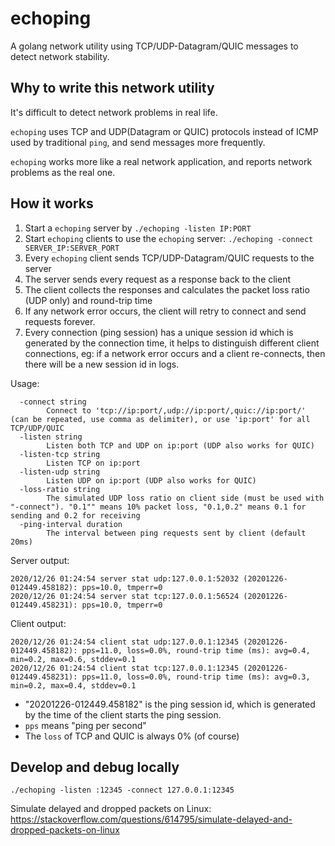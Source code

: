 # echoping

A golang network utility using TCP/UDP-Datagram/QUIC messages to detect network stability.

## Why to write this network utility

It's difficult to detect network problems in real life. 

`echoping` uses TCP and UDP(Datagram or QUIC) protocols instead of ICMP used by traditional `ping`, and send messages more frequently.

`echoping` works more like a real network application, and reports network problems as the real one.


## How it works

1. Start a `echoping` server by `./echoping -listen IP:PORT`
2. Start `echoping` clients to use the `echoping` server: `./echoping -connect SERVER_IP:SERVER_PORT`
3. Every `echoping` client sends TCP/UDP-Datagram/QUIC requests to the server
4. The server sends every request as a response back to the client
5. The client collects the responses and calculates the packet loss ratio (UDP only) and round-trip time
6. If any network error occurs, the client will retry to connect and send requests forever. 
7. Every connection (ping session) has a unique session id which is generated by the connection time, it helps to distinguish different client connections, eg: if a network error occurs and a client re-connects, then there will be a new session id in logs.

Usage:

```
  -connect string
        Connect to 'tcp://ip:port/,udp://ip:port/,quic://ip:port/' (can be repeated, use comma as delimiter), or use 'ip:port' for all TCP/UDP/QUIC
  -listen string
        Listen both TCP and UDP on ip:port (UDP also works for QUIC)
  -listen-tcp string
        Listen TCP on ip:port
  -listen-udp string
        Listen UDP on ip:port (UDP also works for QUIC)
  -loss-ratio string
        The simulated UDP loss ratio on client side (must be used with "-connect"). "0.1"" means 10% packet loss, "0.1,0.2" means 0.1 for sending and 0.2 for receiving
  -ping-interval duration
        The interval between ping requests sent by client (default 20ms)
```

Server output:
```
2020/12/26 01:24:54 server stat udp:127.0.0.1:52032 (20201226-012449.458182): pps=10.0, tmperr=0
2020/12/26 01:24:54 server stat tcp:127.0.0.1:56524 (20201226-012449.458231): pps=10.0, tmperr=0
```

Client output:
```
2020/12/26 01:24:54 client stat udp:127.0.0.1:12345 (20201226-012449.458182): pps=11.0, loss=0.0%, round-trip time (ms): avg=0.4, min=0.2, max=0.6, stddev=0.1
2020/12/26 01:24:54 client stat tcp:127.0.0.1:12345 (20201226-012449.458231): pps=11.0, loss=0.0%, round-trip time (ms): avg=0.3, min=0.2, max=0.4, stddev=0.1
```

* "20201226-012449.458182" is the ping session id, which is generated by the time of the client starts the ping session.
* `pps` means "ping per second"
* The `loss` of TCP and QUIC is always 0% (of course)

## Develop and debug locally

```
./echoping -listen :12345 -connect 127.0.0.1:12345
```

Simulate delayed and dropped packets on Linux: https://stackoverflow.com/questions/614795/simulate-delayed-and-dropped-packets-on-linux
